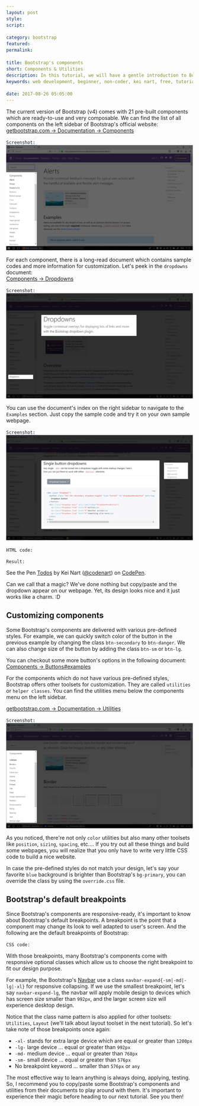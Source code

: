 ```yaml
---
layout: post
style:
script:

category: bootstrap
featured:
permalink:

title: Bootstrap's components
short: Components & Utilities
description: In this tutorial, we will have a gentle introduction to Bootstrap's Components and Utilities. <br>With Bootstrap's Components, we can build a webpage in minutes. <br>Let's start with talking about Components.
keywords: web development, beginner, non-coder, kei nart, free, tutorial, coding, programming, code nart, bootstrap, components, utilities

date: 2017-08-26 05:05:00
---
```


The current version of Bootstrap (v4) comes with 21 pre-built components which
are ready-to-use and very composable. We can find the list of all components on
the left sidebar of Bootstrap's official website:  
[getbootstrap.com -> Documentation -> Components](https://getbootstrap.com/docs/4.0/components/alerts/ "ext")

`Screenshot:`
![Bootstrap's components](/images/bootstrap/2/components.jpg)

For each component, there is a long-read document which contains sample codes and
more information for customization. Let's peek in the `dropdowns` document:  
[Components -> Dropdowns](https://getbootstrap.com/docs/4.0/components/dropdowns/ "ext")

`Screenshot:`
![Bootstrap's dropdowns](/images/bootstrap/2/dropdowns.jpg)

You can use the document's index on the right sidebar to navigate to the `Examples`
section. Just copy the sample code and try it on your own sample webpage.

`Screenshot:`
![Examples section](/images/bootstrap/2/examples.jpg)

`HTML code:`
<script src="https://gist.github.com/codenart/3c0ae21cda6edd9347f384951640a1ba.js">
</script>

`Result:`
<p data-height="500" data-theme-id="light" data-slug-hash="yPEmqM"
   data-default-tab="result" data-user="codenart" data-embed-version="2"
   data-pen-title="Todos" class="codepen">
   See the Pen <a href="https://codepen.io/codenart/pen/yPEmqM/">Todos</a>
   by Kei Nart (<a href="https://codepen.io/codenart">@codenart</a>) on
   <a href="https://codepen.io">CodePen</a>.
</p>
<script async src="https://production-assets.codepen.io/assets/embed/ei.js">
</script>

Can we call that a magic? We've done nothing but copy/paste and the dropdown
appear on our webpage. Yet, its design looks nice and it just works like a
charm. :D

## Customizing components

Some Bootstrap's components are delivered with various pre-defined styles. For
example, we can quickly switch color of the button in the previous example by
changing the class `btn-secondary` to `btn-danger`. We can also change size of
the button by adding the class `btn-sm` or `btn-lg`.

You can checkout some more button's options in the following document:  
[Components -> Buttons#examples](http://getbootstrap.com/docs/4.0/components/buttons/#examples "ext")

For the components which do not have various pre-defined styles, Bootstrap offers
other toolsets for customization. They are called `utilities` or `helper classes`.
You can find the utilities menu below the components menu on the left sidebar.

[getbootstrap.com -> Documentation -> Utilities](https://getbootstrap.com/docs/4.0/utilities/borders/ "ext")

`Screenshot:`
![Bootstrap's utilities](/images/bootstrap/2/utilities.jpg)

As you noticed, there're not only `color` utilities but also many other toolsets
like `position`, `sizing`, `spacing`, etc.... If you try out all these things and
build some webpages, you will realize that you only have to write very little CSS
code to build a nice website.

In case the pre-defined styles do not match your design, let's say your favorite
`blue` background is brighter than Bootstrap's `bg-primary`, you can override the
class by using the `override.css` file.

## Bootstrap's default breakpoints

Since Bootstrap's components are responsive-ready, it's important to know about
Bootstrap's default breakpoints. A breakpoint is the point that a component may
change its look to well adapted to user's screen. And the following are the default
breakpoints of Bootstrap:

`CSS code:`
<script src="https://gist.github.com/codenart/e3aa9cf2bb9ac4fa40661f885f9f5993.js">
</script>

With those breakpoints, many Bootstrap's components come with responsive optional
classes which allow us to choose the right breakpoint to fit our design purpose.

For example, the Bootstrap's
[Navbar](https://getbootstrap.com/docs/4.0/components/navbar/ "ext") use a class
`navbar-expand{-sm|-md|-lg|-xl}` for responsive collapsing. If we use the
smallest breakpoint, let's say `navbar-expand-lg`, the navbar will apply mobile
design to devices which has screen size smaller than `992px`, and the larger
screen size will experience desktop design.

Notice that the class name pattern is also applied for other toolsets: `Utilities`,
`Layout` (we'll talk about layout toolset in the next tutorial). So let's take
note of those breakpoints once again:

- `-xl-` stands for extra large device which are equal or greater than `1200px`
- `-lg-` large device ... equal or greater than `992px`
- `-md-` medium device ... equal or greater than `768px`
- `-sm-` small device ... equal or greater than `576px`
- No breakpoint keyword ... smaller than `576px` or `any`

The most effective way to learn anything is always doing, applying, testing. So,
I recommend you to copy/paste some Bootstrap's components and utilities from
their documents to play around with them. It's important to experience their
magic before heading to our next tutorial. See you then!
